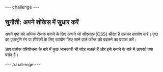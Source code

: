 \--- challenge \---

## चुनौती: अपने शोकेस में सुधार करें

अपने पृष्ठ को अधिक रोचक बनाने के लिए आपने जो सीएसएस(CSS) सीखा है उसका उपयोग करें। पृष्ठ का पृष्ठभूमि रंग या शीर्षकों के लिए उपयोग किए जाने वाले फ़ॉन्ट को बदलने का प्रयास करें।

आप प्रत्येक परियोजना के बारे में कुछ जानकारी भी जोड़ सकते हैं और इसे बनाने के बारे में आपको क्या पसंद है।

\--- /challenge \---
